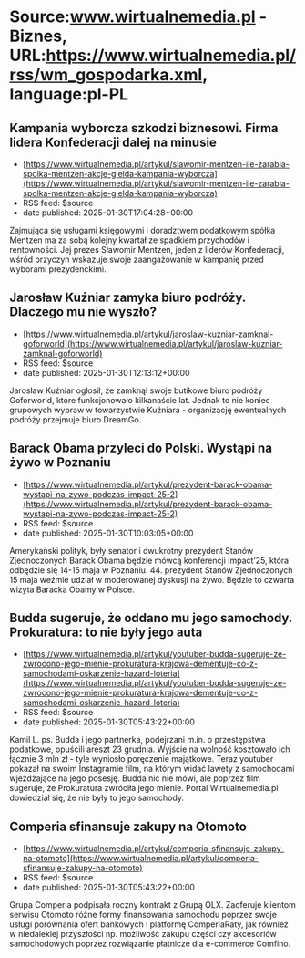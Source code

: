 # Source:www.wirtualnemedia.pl - Biznes, URL:https://www.wirtualnemedia.pl/rss/wm_gospodarka.xml, language:pl-PL

## Kampania wyborcza szkodzi biznesowi. Firma lidera Konfederacji dalej na minusie
 - [https://www.wirtualnemedia.pl/artykul/slawomir-mentzen-ile-zarabia-spolka-mentzen-akcje-gielda-kampania-wyborcza](https://www.wirtualnemedia.pl/artykul/slawomir-mentzen-ile-zarabia-spolka-mentzen-akcje-gielda-kampania-wyborcza)
 - RSS feed: $source
 - date published: 2025-01-30T17:04:28+00:00

Zajmująca się usługami księgowymi i doradztwem podatkowym spółka Mentzen ma za sobą kolejny kwartał ze spadkiem przychodów i rentowności. Jej prezes Sławomir Mentzen, jeden z liderów Konfederacji, wśród przyczyn wskazuje swoje zaangażowanie w kampanię przed wyborami prezydenckimi.

## Jarosław Kuźniar zamyka biuro podróży. Dlaczego mu nie wyszło?
 - [https://www.wirtualnemedia.pl/artykul/jaroslaw-kuzniar-zamknal-goforworld](https://www.wirtualnemedia.pl/artykul/jaroslaw-kuzniar-zamknal-goforworld)
 - RSS feed: $source
 - date published: 2025-01-30T12:13:12+00:00

Jarosław Kuźniar ogłosił, że zamknął swoje butikowe biuro podróży Goforworld, które funkcjonowało kilkanaście lat. Jednak to nie koniec grupowych wypraw w towarzystwie Kuźniara - organizację ewentualnych podróży przejmuje biuro DreamGo.

## Barack Obama przyleci do Polski. Wystąpi na żywo w Poznaniu
 - [https://www.wirtualnemedia.pl/artykul/prezydent-barack-obama-wystapi-na-zywo-podczas-impact-25-2](https://www.wirtualnemedia.pl/artykul/prezydent-barack-obama-wystapi-na-zywo-podczas-impact-25-2)
 - RSS feed: $source
 - date published: 2025-01-30T10:03:05+00:00

Amerykański polityk, były senator i dwukrotny prezydent Stanów Zjednoczonych Barack Obama będzie mówcą konferencji Impact’25, która odbędzie się 14-15 maja w Poznaniu. 44. prezydent Stanów Zjednoczonych 15 maja weźmie udział w moderowanej dyskusji na żywo. Będzie to czwarta wizyta Baracka Obamy w Polsce.

## Budda sugeruje, że oddano mu jego samochody. Prokuratura: to nie były jego auta
 - [https://www.wirtualnemedia.pl/artykul/youtuber-budda-sugeruje-ze-zwrocono-jego-mienie-prokuratura-krajowa-dementuje-co-z-samochodami-oskarzenie-hazard-loteria](https://www.wirtualnemedia.pl/artykul/youtuber-budda-sugeruje-ze-zwrocono-jego-mienie-prokuratura-krajowa-dementuje-co-z-samochodami-oskarzenie-hazard-loteria)
 - RSS feed: $source
 - date published: 2025-01-30T05:43:22+00:00

Kamil L. ps. Budda i jego partnerka, podejrzani m.in. o przestępstwa podatkowe, opuścili areszt 23 grudnia. Wyjście na wolność kosztowało ich łącznie 3 mln zł - tyle wyniosło poręczenie majątkowe. Teraz youtuber pokazał na swoim Instagramie film, na którym widać lawety z samochodami wjeżdżające na jego posesję. Budda nic nie mówi, ale poprzez film sugeruje, że Prokuratura zwróciła jego mienie. Portal Wirtualnemedia.pl dowiedział się, że nie były to jego samochody.

## Comperia sfinansuje zakupy na Otomoto
 - [https://www.wirtualnemedia.pl/artykul/comperia-sfinansuje-zakupy-na-otomoto](https://www.wirtualnemedia.pl/artykul/comperia-sfinansuje-zakupy-na-otomoto)
 - RSS feed: $source
 - date published: 2025-01-30T05:43:22+00:00

Grupa Comperia podpisała roczny kontrakt z Grupą OLX. Zaoferuje klientom serwisu Otomoto różne formy finansowania samochodu poprzez swoje usługi porównania ofert bankowych i platformę ComperiaRaty, jak również w niedalekiej przyszłości np. możliwość zakupu części czy akcesoriów samochodowych poprzez rozwiązanie płatnicze dla e-commerce Comfino.

